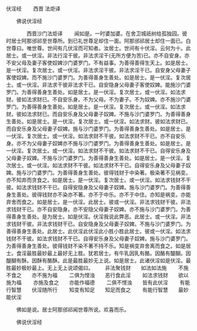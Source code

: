   伏淫经
　　西晋 法炬译




　　佛说伏淫经

　　　　西晋沙门法炬译
　　闻如是。一时婆加婆。在舍卫城祇树给孤独园。彼时居士阿那邠祁至世尊所。到已礼世尊足却住一面。阿那邠祁居士却住一面已。白世尊曰。唯世尊。世间有几伏淫而可知者。汝居士。世间有十伏淫。云何为十。此居士。或一伏淫。非法行淫干彼。非法求淫干(无所方便为苦)已。亦不自安身。亦不安父母及妻子客使奴婢沙门婆罗门。不有益事。为善得善得生天上。如是居士。是一伏淫。复次居士。或一伏淫。非法求淫干彼。非法求淫干已。自安身父母妻子客使奴婢。而不施沙门婆罗门。为善得善身生善处。如是居士。是一伏淫。复次居士。或一伏淫。非法求干彼非法求干已。自安隐身父母妻子客使奴婢。能施沙门婆罗门。为善得善身生善处。如是居士。是一伏淫。复次居士。或一伏淫。如法求财。彼如法求财已。不自安乐身。不为父母。不为妻子。不为奴婢。亦不施沙门婆罗门。为善得善身生善处。如是居士。是一伏淫。复次居士。或一伏淫。如法求财。彼如法求财已。而自安乐身及父母妻子奴婢。不施与沙门婆罗门。为善得善身生善处。如是居士。是一伏淫。复次居士。或一伏淫。如法求财。彼如法求财已。而自安乐身及父母妻子奴婢。施与沙门婆罗门。为善得善身生善处。如是居士。是一伏淫。复次居士。或一伏淫。如法求财不干彼。如法求财不干已。亦不自安乐身。亦不为父母妻子奴婢亦不施与沙门婆罗门。为善得善身生善处。如是居士。是一伏淫。复次居士。或一伏淫。如法求财不干彼。如法求财不干已。自得安乐身及父母妻子奴婢。不施与沙门婆罗门。为善得善身生善处。如是居士。是一伏淫。复次居士。或一伏淫。如法求财不干彼。如法求财不干已。自得安乐身及父母妻子奴婢。施与沙门婆罗门。为善得善身生善处。彼得钱财于中染著。极染著不见祸变。亦不知弃而贪食之。如是居士。是一伏淫。复次居士。或一伏淫。如法求钱财不干彼。如法求钱财不干已。自得安隐身及父母妻子奴婢。施与沙门婆罗门。为善得善身生善处。彼得钱财亦不染亦不著。亦不于中乐。亦不于中住。亦知是祸变。亦能弃舍而食之。如是居士。是一伏淫。此居士。彼或一伏淫。非法求钱财干彼。非法求钱财干已。亦不自安隐身。亦不安隐父母妻子奴婢。亦不施与沙门婆罗门。为善得善身生善处。是为居士。如是伏淫。伏淫我说此弊恶。此居士。或一伏淫。非法求钱财干彼。非法求钱财干已。自安隐身及父母妻子奴婢。不施与沙门婆罗门。为善得善身生善处。此居士。此伏淫此伏淫此小胜小胜此居士。彼或一伏淫。如法求钱财不干彼。如法求钱财不干已。自得安乐身及父母妻子奴婢。施与沙门婆罗门。为善得善身生善处。彼得钱财不染不著不持不乐。知是祸变弃舍离而食之。如是居士。食淫最胜最妙最上最好无上胜。犹若居士。有牛乳因乳有酪。因酪有醍醐。因醍醐有酥。因酥有酪酥。此是最胜最妙无上说。如是居士。此诸伏淫如是伏淫。最胜最妙极妙最上。无上无上说颂偈曰。
　　非法聚钱财　　如法如法施
　　不施不食之　　亦不施为福
　　二俱为悭浊　　恶行食此淫
　　如法求钱财　　欲以施为福
　　亦施及食之　　亦能作福德
　　二俱不悭浊　　皆有此伏淫
　　有能行智慧　　伏淫随所行
　　知变有知足　　知足而食之
　　有能行智慧　　最妙能伏淫

　　佛如是说。居士阿那邠祁闻世尊所说。欢喜而乐。

　　佛说伏淫经


